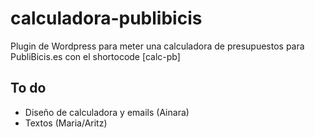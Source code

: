 # calculadora-publibicis
Plugin de Wordpress para meter una calculadora de presupuestos para PubliBicis.es con el shortocode [calc-pb]

## To do
* Diseño de calculadora y emails (Ainara)
* Textos (Maria/Aritz)